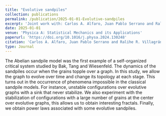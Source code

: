 ```yaml
---
title: "Evolutive sandpiles"
collection: publications
permalink: /publication/2025-01-01-Evolutive-sandpiles
excerpt: 'Joint work with: Carlos A. Alfaro, Juan Pablo Serrano and Ralihe R. Villagrán'
date: 2025-01-01
venue: 'Physica A: Statistical Mechanics and its Applications'
paperurl: 'https://doi.org/10.1016/j.physa.2024.130248'
citation: 'Carlos A. Alfaro, Juan Pablo Serrano and Ralihe R. Villagrán. &quot;Evolutive sandpiles.&quot; <i>Physica A: Statistical Mechanics and its Applications</i>. 657, <b>(2025)</b>, 130248.'
type: Journal
---
```


The Abelian sandpile model was the first example of a self-organized critical system studied by Bak, Tang and Wiesenfeld. The dynamics of the sandpiles occur when the grains topple over a graph. In this study, we allow the graph to evolve over time and change its topology at each stage. This turns out in the occurrence of phenomena impossible in the classical sandpile models. For instance, unstable configurations over evolutive graphs with a sink that never stabilize. We also experiment with the stabilization of configurations with a large number of grains at the center over evolutive graphs, this allows us to obtain interesting fractals. Finally, we obtain power laws associated with some evolutive sandpiles.
